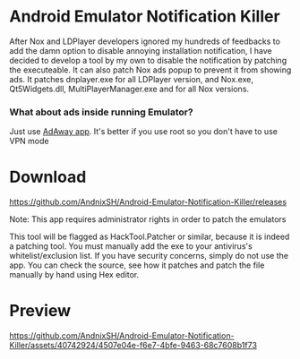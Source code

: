 # Android Emulator Notification Killer

After Nox and LDPlayer developers ignored my hundreds of feedbacks to add the damn option to disable annoying installation notification, I have decided to develop a tool by my own to disable the notification by patching the executeable. It can also patch Nox ads popup to prevent it from showing ads. It patches dnplayer.exe for all LDPlayer version, and Nox.exe, Qt5Widgets.dll, MultiPlayerManager.exe and for all Nox versions.

### What about ads inside running Emulator?

Just use [AdAway app](https://github.com/AdAway/AdAway/releases). It's better if you use root so you don't have to use VPN mode

# Download

https://github.com/AndnixSH/Android-Emulator-Notification-Killer/releases

Note: This app requires administrator rights in order to patch the emulators

This tool will be flagged as HackTool.Patcher or similar, because it is indeed a patching tool. You must manually add the exe to your antivirus's whitelist/exclusion list. If you have security concerns, simply do not use the app. You can check the source, see how it patches and patch the file manually by hand using Hex editor.

# Preview

https://github.com/AndnixSH/Android-Emulator-Notification-Killer/assets/40742924/4507e04e-f6e7-4bfe-9463-68c7608b1f73
